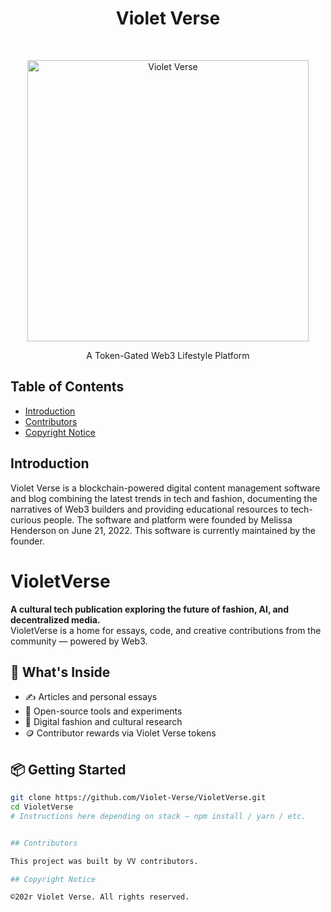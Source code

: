 <h1 align="center"> Violet Verse</h1> <br>
<p align="center">
  <a href="https://violetverse.io/">
    <img alt="Violet Verse" title="Violet Verse" src="https://i.imgur.com/lJ8R4lq.png" width="450">
  </a>
</p>

<p align="center">
  A Token-Gated Web3 Lifestyle Platform 
</p>

<!-- START doctoc generated TOC please keep comment here to allow auto update -->
<!-- DON'T EDIT THIS SECTION, INSTEAD RE-RUN doctoc TO UPDATE -->

## Table of Contents

-   [Introduction](#introduction)
-   [Contributors](#contributors)
-   [Copyright Notice](#acknowledgments)

<!-- END doctoc generated TOC please keep comment here to allow auto update -->

## Introduction

Violet Verse is a blockchain-powered digital content management software and blog combining the latest trends in tech and fashion, documenting the narratives of Web3 builders and providing educational resources to tech-curious people. The software and platform were founded by Melissa Henderson on June 21, 2022. This software is currently maintained by the founder. 

# VioletVerse

**A cultural tech publication exploring the future of fashion, AI, and decentralized media.**  
VioletVerse is a home for essays, code, and creative contributions from the community — powered by Web3.

## 🚀 What's Inside

- ✍️ Articles and personal essays
- 🧵 Open-source tools and experiments
- 🎨 Digital fashion and cultural research
- 🪙 Contributor rewards via Violet Verse tokens

## 📦 Getting Started

```bash
git clone https://github.com/Violet-Verse/VioletVerse.git
cd VioletVerse
# Instructions here depending on stack — npm install / yarn / etc.


## Contributors

This project was built by VV contributors.

## Copyright Notice

©202r Violet Verse. All rights reserved.

